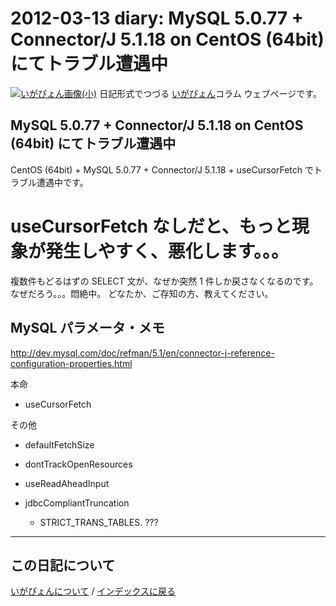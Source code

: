 2012-03-13 diary: MySQL 5.0.77 + Connector/J 5.1.18 on CentOS (64bit) にてトラブル遭遇中
=====================================================================================================
[![いがぴょん画像(小)](https://igapyon.github.io/diary/images/iga200306s.jpg "いがぴょん")](https://igapyon.github.io/diary/memo/memoigapyon.html) 日記形式でつづる [いがぴょん](https://igapyon.github.io/diary/memo/memoigapyon.html)コラム ウェブページです。

## MySQL 5.0.77 + Connector/J 5.1.18 on CentOS (64bit) にてトラブル遭遇中

CentOS (64bit) + MySQL 5.0.77 + Connector/J 5.1.18 + useCursorFetch でトラブル遭遇中です。
# useCursorFetch なしだと、もっと現象が発生しやすく、悪化します。。。

複数件もどるはずの SELECT 文が、なぜか突然 1 件しか戻さなくなるのです。
なぜだろう。。。悶絶中。
どなたか、ご存知の方、教えてください。


## MySQL パラメータ・メモ

http://dev.mysql.com/doc/refman/5.1/en/connector-j-reference-configuration-properties.html

本命
* useCursorFetch

その他
* defaultFetchSize
* dontTrackOpenResources

* useReadAheadInput



* jdbcCompliantTruncation
  * STRICT_TRANS_TABLES. ???





----------------------------------------------------------------------------------------------------

## この日記について
[いがぴょんについて](http://www.igapyon.jp/igapyon/diary/memo/memoigapyon.html) / [インデックスに戻る](https://igapyon.github.io/diary/idxall.html)

